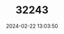 ---
title: "32243"
category: "Polyscias kikuyuensis"
draft: false
date: 2024-02-22 13:03:50
languages:
  English: ["Parasol Tree"]
---